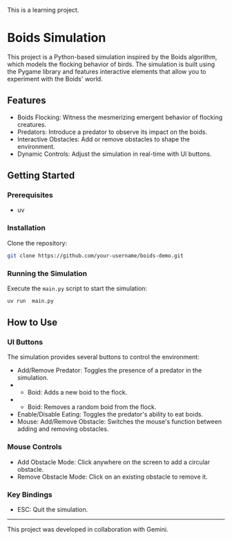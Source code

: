 This is a learning project.

# Boids Simulation

This project is a Python-based simulation inspired by the Boids algorithm, which models the flocking behavior of birds. The simulation is built using the Pygame library and features interactive elements that allow you to experiment with the Boids' world.

## Features

*   Boids Flocking: Witness the mesmerizing emergent behavior of flocking creatures.
*   Predators: Introduce a predator to observe its impact on the boids.
*   Interactive Obstacles: Add or remove obstacles to shape the environment.
*   Dynamic Controls: Adjust the simulation in real-time with UI buttons.

## Getting Started

### Prerequisites

*   uv

### Installation

Clone the repository:
```bash
git clone https://github.com/your-username/boids-demo.git
```

### Running the Simulation

Execute the `main.py` script to start the simulation:

```bash
uv run  main.py
```

## How to Use

### UI Buttons

The simulation provides several buttons to control the environment:

*   Add/Remove Predator: Toggles the presence of a predator in the simulation.
*   + Boid: Adds a new boid to the flock.
*   - Boid: Removes a random boid from the flock.
*   Enable/Disable Eating: Toggles the predator's ability to eat boids.
*   Mouse: Add/Remove Obstacle: Switches the mouse's function between adding and removing obstacles.

### Mouse Controls

*   Add Obstacle Mode: Click anywhere on the screen to add a circular obstacle.
*   Remove Obstacle Mode: Click on an existing obstacle to remove it.

### Key Bindings

*   ESC: Quit the simulation.

---

This project was developed in collaboration with Gemini.